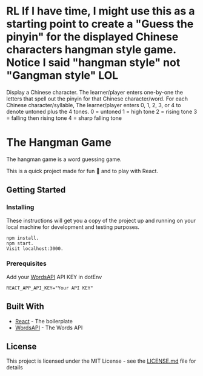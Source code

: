 # RL If I have time, I might use this as a starting point to create a "Guess the pinyin" for the displayed Chinese characters hangman style game.  Notice I said "hangman style" not "Gangman style" LOL

Display a Chinese character.
The learner/player enters one-by-one the letters that spell out the pinyin for that Chinese character/word.
For each Chinese character/syllable, The learner/player enters 0, 1, 2, 3, or 4 to denote untoned plus the 4 tones.
0 = untoned
1 = high tone
2 = rising tone
3 = falling then rising tone
4 = sharp falling tone


# The Hangman Game

The hangman game is a word guessing game.

This is a quick project made for fun 🙂 and to play with React.

## Getting Started

### Installing

These instructions will get you a copy of the project up and running on your local machine for development and testing purposes.

```
npm install.
npm start.
Visit localhost:3000.
```

### Prerequisites

Add your [WordsAPI](https://www.wordsapi.com/) API KEY in dotEnv

```
REACT_APP_API_KEY="Your API KEY"
```

## Built With

* [React](https://reactjs.org/) - The boilerplate
* [WordsAPI](https://www.wordsapi.com/) - The Words API


## License

This project is licensed under the MIT License - see the [LICENSE.md](LICENSE.md) file for details
